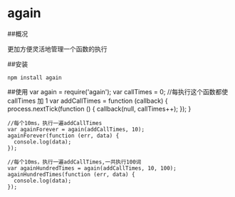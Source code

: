 again
=====

##概况

更加方便灵活地管理一个函数的执行

##安装

    npm install again
     
##使用
    var again = require('again');
    var callTimes = 0;
    //每执行这个函数都使callTimes 加 1
    var addCallTimes = function (callback) {
      process.nextTick(function () {
        callback(null, callTimes++);
      });
    }
    
    //每个10ms，执行一遍addCallTimes
    var againForever = again(addCallTimes, 10);
    againForever(function (err, data) {
      console.log(data);
    });
    
    //每个10ms，执行一遍addCallTimes,一共执行100词
    var againHundredTimes = again(addCallTimes, 10, 100);
    againHundredTimes(function (err, data) {
      console.log(data);
    });
